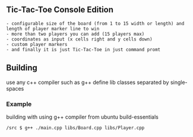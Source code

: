 ## Tic-Tac-Toe Console Edition

    - configurable size of the board (from 1 to 15 width or length) and length of player marker line to win
    - more than two players you can add (15 players max)
    - coordinates as input (x cells right and y cells down)
    - custom player markers
    - and finally it is just Tic-Tac-Toe in just command promt


## Building

use any c++ compiler such as g++
define lib classes separated by single-spaces
### Example
building with using g++ compiler from ubuntu build-essentials

```sh
/src $ g++ ./main.cpp libs/Board.cpp libs/Player.cpp
```
